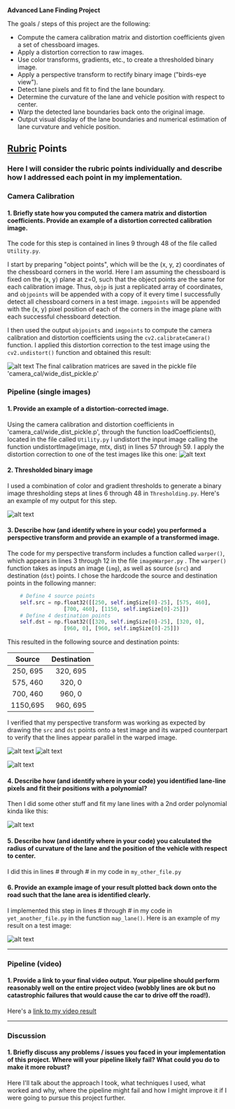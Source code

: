**Advanced Lane Finding Project**

The goals / steps of this project are the following:

* Compute the camera calibration matrix and distortion coefficients given a set of chessboard images.
* Apply a distortion correction to raw images.
* Use color transforms, gradients, etc., to create a thresholded binary image.
* Apply a perspective transform to rectify binary image ("birds-eye view").
* Detect lane pixels and fit to find the lane boundary.
* Determine the curvature of the lane and vehicle position with respect to center.
* Warp the detected lane boundaries back onto the original image.
* Output visual display of the lane boundaries and numerical estimation of lane curvature and vehicle position.

[//]: # (Image References)

[image1]: ./output_images/undistorted_calibration2.jpg "Undistorted calibration matrix"
[image2]: ./output_images/undistorted_test1.jpg "Road Transformed"
[image3]: ./output_images/bintest3_2.jpg "Binary Example"
[image4]: ./output_images/binary_wraped.jpg "Warp Example"
[image5]: ./output_images/color_fit_lines.jpg "Fit Visual"
[image6]: ./output_images/example_output.jpg "Output"
[image7]: ./output_images/original_undistorted_wraped.jpg "Undistorted wraped"
[image8]: ./output_images/original_undistorted.jpg "Original undistorted"
[video1]: ./processed_project_video.mp4 "Video"

## [Rubric](https://review.udacity.com/#!/rubrics/571/view) Points

### Here I will consider the rubric points individually and describe how I addressed each point in my implementation.  

### Camera Calibration

#### 1. Briefly state how you computed the camera matrix and distortion coefficients. Provide an example of a distortion corrected calibration image.

The code for this step is contained in lines 9 through 48 of  the file called `Utility.py`. 

I start by preparing "object points", which will be the (x, y, z) coordinates of the chessboard corners in the world. Here I am assuming the chessboard is fixed on the (x, y) plane at z=0, such that the object points are the same for each calibration image.  Thus, `objp` is just a replicated array of coordinates, and `objpoints` will be appended with a copy of it every time I successfully detect all chessboard corners in a test image.  `imgpoints` will be appended with the (x, y) pixel position of each of the corners in the image plane with each successful chessboard detection.  

I then used the output `objpoints` and `imgpoints` to compute the camera calibration and distortion coefficients using the `cv2.calibrateCamera()` function.  I applied this distortion correction to the test image using the `cv2.undistort()` function and obtained this result: 

![alt text][image1]
The final calibration matrices are saved in the pickle file 'camera_cal/wide_dist_pickle.p' 

### Pipeline (single images)

#### 1. Provide an example of a distortion-corrected image.

Using the camera calibration and distortion coefficients in 'camera_cal/wide_dist_pickle.p', through the function loadCoefficients(), located in the file called `Utility.py` I undistort the input image calling the function undistortImage(image, mtx, dist) in lines 57 through 59. I apply the distortion correction to one of the test images like this one:
![alt text][image2]

#### 2. Thresholded binary image

I used a combination of color and gradient thresholds to generate a binary image thresholding steps at lines 6 through 48 in `Thresholding.py`.  Here's an example of my output for this step.  

![alt text][image3]

#### 3. Describe how (and identify where in your code) you performed a perspective transform and provide an example of a transformed image.

The code for my perspective transform includes a function called `warper()`, which appears in lines 3 through 12 in the file `imageWarper.py` .  The `warper()` function takes as inputs an image (`img`), as well as source (`src`) and destination (`dst`) points.  I chose the hardcode the source and destination points in the following manner:

```python
	# Define 4 source points
	self.src = np.float32([[250, self.imgSize[0]-25], [575, 460], 
				  [700, 460], [1150, self.imgSize[0]-25]])
	# Define 4 destination points
	self.dst = np.float32([[320, self.imgSize[0]-25], [320, 0], 
				  [960, 0], [960, self.imgSize[0]-25]])
```

This resulted in the following source and destination points:

| Source        | Destination   | 
|:-------------:|:-------------:| 
| 250, 695      | 320, 695      | 
| 575, 460      | 320, 0        |
| 700, 460      | 960, 0        |
| 1150,695      | 960, 695      |

I verified that my perspective transform was working as expected by drawing the `src` and `dst` points onto a test image and its warped counterpart to verify that the lines appear parallel in the warped image.

![alt text][image8] ![alt text][image7]

![alt text][image4]

#### 4. Describe how (and identify where in your code) you identified lane-line pixels and fit their positions with a polynomial?

Then I did some other stuff and fit my lane lines with a 2nd order polynomial kinda like this:

![alt text][image5]

#### 5. Describe how (and identify where in your code) you calculated the radius of curvature of the lane and the position of the vehicle with respect to center.

I did this in lines # through # in my code in `my_other_file.py`

#### 6. Provide an example image of your result plotted back down onto the road such that the lane area is identified clearly.

I implemented this step in lines # through # in my code in `yet_another_file.py` in the function `map_lane()`.  Here is an example of my result on a test image:

![alt text][image6]

---

### Pipeline (video)

#### 1. Provide a link to your final video output.  Your pipeline should perform reasonably well on the entire project video (wobbly lines are ok but no catastrophic failures that would cause the car to drive off the road!).

Here's a [link to my video result](./project_video.mp4)

---

### Discussion

#### 1. Briefly discuss any problems / issues you faced in your implementation of this project.  Where will your pipeline likely fail?  What could you do to make it more robust?

Here I'll talk about the approach I took, what techniques I used, what worked and why, where the pipeline might fail and how I might improve it if I were going to pursue this project further.  
